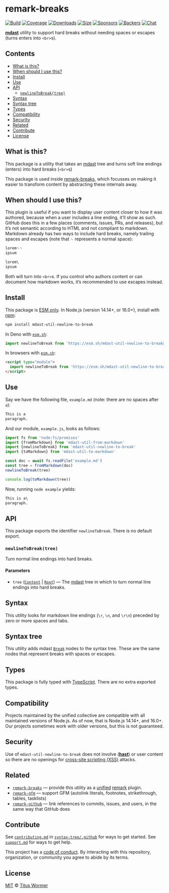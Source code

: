 # remark-breaks

[![Build][build-badge]][build]
[![Coverage][coverage-badge]][coverage]
[![Downloads][downloads-badge]][downloads]
[![Size][size-badge]][size]
[![Sponsors][sponsors-badge]][collective]
[![Backers][backers-badge]][collective]
[![Chat][chat-badge]][chat]

[**mdast**][mdast] utility to support hard breaks without needing spaces or
escapes (turns enters into `<br>`s).

## Contents

*   [What is this?](#what-is-this)
*   [When should I use this?](#when-should-i-use-this)
*   [Install](#install)
*   [Use](#use)
*   [API](#api)
    *   [`newlineToBreak(tree)`](#newlinetobreaktree)
*   [Syntax](#syntax)
*   [Syntax tree](#syntax-tree)
*   [Types](#types)
*   [Compatibility](#compatibility)
*   [Security](#security)
*   [Related](#related)
*   [Contribute](#contribute)
*   [License](#license)

## What is this?

This package is a utility that takes an [mdast][] tree and turns soft line
endings (enters) into hard breaks (`<br>`s)

This package is used inside [remark-breaks][], which focusses on making it
easier to transform content by abstracting these internals away.

## When should I use this?

This plugin is useful if you want to display user content closer to how it was
authored, because when a user includes a line ending, it’ll show as such.
GitHub does this in a few places (comments, issues, PRs, and releases), but it’s
not semantic according to HTML and not compliant to markdown.
Markdown already has two ways to include hard breaks, namely trailing spaces and
escapes (note that `␠` represents a normal space):

```markdown
lorem␠␠
ipsum

lorem\
ipsum
```

Both will turn into `<br>`s.
If you control who authors content or can document how markdown works, it’s
recommended to use escapes instead.

## Install

This package is [ESM only](https://gist.github.com/sindresorhus/a39789f98801d908bbc7ff3ecc99d99c).
In Node.js (version 14.14+, or 16.0+), install with [npm][]:

```sh
npm install mdast-util-newline-to-break
```

In Deno with [`esm.sh`][esmsh]:

```js
import newlineToBreak from 'https://esm.sh/mdast-util-newline-to-break@3'
```

In browsers with [`esm.sh`][esmsh]:

```html
<script type="module">
  import newlineToBreak from 'https://esm.sh/mdast-util-newline-to-break@3?bundle'
</script>
```

## Use

Say we have the following file, `example.md` (note: there are no spaces after
`a`):

```markdown
This is a
paragraph.
```

And our module, `example.js`, looks as follows:

```js
import fs from 'node:fs/promises'
import {fromMarkdown} from 'mdast-util-from-markdown'
import {newlineToBreak} from 'mdast-util-newline-to-break'
import {toMarkdown} from 'mdast-util-to-markdown'

const doc = await fs.readFile('example.md')
const tree = fromMarkdown(doc)
newlineToBreak(tree)

console.log(toMarkdown(tree))
```

Now, running `node example` yields:

```md
This is a\
paragraph.
```

## API

This package exports the identifier `newlineToBreak`.
There is no default export.

### `newlineToBreak(tree)`

Turn normal line endings into hard breaks.

#### Parameters

*   `tree` ([`Content`][content] | [`Root`][root]) — The [mdast][] tree in
    which to turn normal line endings into hard breaks.

## Syntax

This utility looks for markdown line endings (`\r`, `\n`, and `\r\n`) preceded
by zero or more spaces and tabs.

## Syntax tree

This utility adds mdast [`Break`][break] nodes to the syntax tree.
These are the same nodes that represent breaks with spaces or escapes.

## Types

This package is fully typed with [TypeScript][].
There are no extra exported types.

## Compatibility

Projects maintained by the unified collective are compatible with all maintained
versions of Node.js.
As of now, that is Node.js 14.14+, and 16.0+.
Our projects sometimes work with older versions, but this is not guaranteed.

## Security

Use of `mdast-util-newline-to-break` does not involve ([**hast**][hast]) or user
content so there are no openings for [cross-site scripting (XSS)][xss] attacks.

## Related

*   [`remark-breaks`](https://github.com/remarkjs/remark-breaks)
    — provide this utility as a [unified][] [remark][] plugin.
*   [`remark-gfm`](https://github.com/remarkjs/remark-gfm)
    — support GFM (autolink literals, footnotes, strikethrough, tables,
    tasklists)
*   [`remark-github`](https://github.com/remarkjs/remark-github)
    — link references to commits, issues, and users, in the same way that
    GitHub does

## Contribute

See [`contributing.md`][contributing] in [`syntax-tree/.github`][health] for
ways to get started.
See [`support.md`][support] for ways to get help.

This project has a [code of conduct][coc].
By interacting with this repository, organization, or community you agree to
abide by its terms.

## License

[MIT][license] © [Titus Wormer][author]

<!-- Definitions -->

[build-badge]: https://github.com/syntax-tree/mdast-util-newline-to-break/workflows/main/badge.svg

[build]: https://github.com/syntax-tree/mdast-util-newline-to-break/actions

[content]: https://github.com/syntax-tree/mdast#content

[coverage-badge]: https://img.shields.io/codecov/c/github/syntax-tree/mdast-util-newline-to-break.svg

[coverage]: https://codecov.io/github/syntax-tree/mdast-util-newline-to-break

[downloads-badge]: https://img.shields.io/npm/dm/mdast-util-newline-to-break.svg

[downloads]: https://www.npmjs.com/package/mdast-util-newline-to-break

[size-badge]: https://img.shields.io/bundlephobia/minzip/mdast-util-newline-to-break.svg

[size]: https://bundlephobia.com/result?p=mdast-util-newline-to-break

[sponsors-badge]: https://opencollective.com/unified/sponsors/badge.svg

[backers-badge]: https://opencollective.com/unified/backers/badge.svg

[collective]: https://opencollective.com/unified

[chat-badge]: https://img.shields.io/badge/chat-discussions-success.svg

[chat]: https://github.com/orgs/syntax-tree/discussions

[mdast]: https://github.com/syntax-tree/mdast

[npm]: https://docs.npmjs.com/cli/install

[esmsh]: https://esm.sh

[health]: https://github.com/syntax-tree/.github

[contributing]: https://github.com/syntax-tree/.github/blob/HEAD/contributing.md

[support]: https://github.com/syntax-tree/.github/blob/HEAD/support.md

[coc]: https://github.com/syntax-tree/.github/blob/HEAD/code-of-conduct.md

[license]: license

[author]: https://wooorm.com

[remark-breaks]: https://github.com/remarkjs/remark-breaks

[root]: https://github.com/syntax-tree/mdast#root

[xss]: https://en.wikipedia.org/wiki/Cross-site_scripting

[typescript]: https://www.typescriptlang.org

[hast]: https://github.com/syntax-tree/hast

[break]: https://github.com/syntax-tree/mdast#break

[remark]: https://github.com/remarkjs/remark

[unified]: https://github.com/unifiedjs/unified
